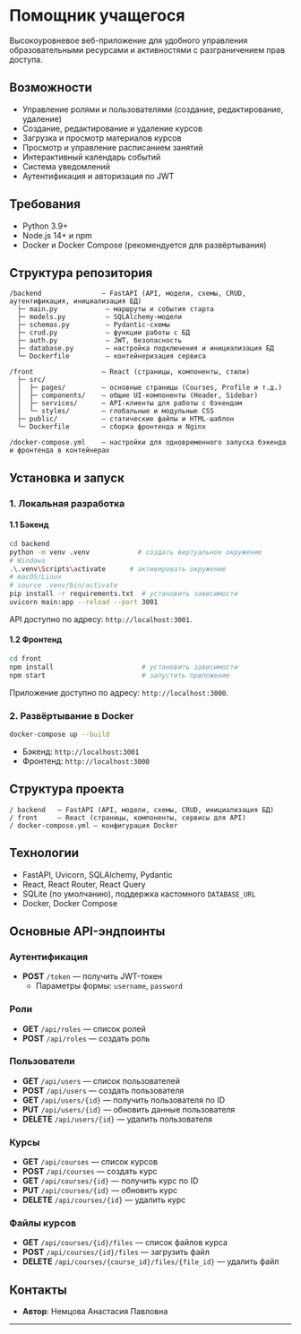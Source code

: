 # Помощник учащегося

Высокоуровневое веб-приложение для удобного управления образовательными ресурсами и активностями с разграничением прав доступа.

## Возможности
- Управление ролями и пользователями (создание, редактирование, удаление)
- Создание, редактирование и удаление курсов
- Загрузка и просмотр материалов курсов
- Просмотр и управление расписанием занятий
- Интерактивный календарь событий
- Система уведомлений
- Аутентификация и авторизация по JWT

## Требования
- Python 3.9+
- Node.js 14+ и npm
- Docker и Docker Compose (рекомендуется для развёртывания)

## Структура репозитория

```
/backend               — FastAPI (API, модели, схемы, CRUD, аутентификация, инициализация БД)
  ├─ main.py            — маршруты и события старта
  ├─ models.py          — SQLAlchemy-модели
  ├─ schemas.py         — Pydantic-схемы
  ├─ crud.py            — функции работы с БД
  ├─ auth.py            — JWT, безопасность
  ├─ database.py        — настройка подключения и инициализация БД
  └─ Dockerfile         — контейнеризация сервиса

/front                 — React (страницы, компоненты, стили)
  ├─ src/
  │  ├─ pages/         — основные страницы (Courses, Profile и т.д.)
  │  ├─ components/    — общие UI-компоненты (Header, Sidebar)
  │  ├─ services/      — API-клиенты для работы с бэкендом
  │  └─ styles/        — глобальные и модульные CSS
  ├─ public/           — статические файлы и HTML-шаблон
  └─ Dockerfile        — сборка фронтенда и Nginx

/docker-compose.yml    — настройки для одновременного запуска бэкенда и фронтенда в контейнерах
```

## Установка и запуск

### 1. Локальная разработка
#### 1.1 Бэкенд
```bash
cd backend
python -m venv .venv            # создать виртуальное окружение
# Windows
.\.venv\Scripts\activate      # активировать окружение
# macOS/Linux
# source .venv/bin/activate
pip install -r requirements.txt  # установить зависимости
uvicorn main:app --reload --port 3001
```
API доступно по адресу: `http://localhost:3001`.

#### 1.2 Фронтенд
```bash
cd front
npm install                      # установить зависимости
npm start                        # запустить приложение
```
Приложение доступно по адресу: `http://localhost:3000`.

### 2. Развёртывание в Docker
```bash
docker-compose up --build
```
- Бэкенд: `http://localhost:3001`
- Фронтенд: `http://localhost:3000`

## Структура проекта
```
/ backend   — FastAPI (API, модели, схемы, CRUD, инициализация БД)
/ front     — React (страницы, компоненты, сервисы для API)
/ docker-compose.yml — конфигурация Docker
```

## Технологии
- FastAPI, Uvicorn, SQLAlchemy, Pydantic
- React, React Router, React Query
- SQLite (по умолчанию), поддержка кастомного `DATABASE_URL`
- Docker, Docker Compose

## Основные API-эндпоинты
### Аутентификация
- **POST** `/token` — получить JWT-токен
  - Параметры формы: `username`, `password`

### Роли
- **GET** `/api/roles` — список ролей
- **POST** `/api/roles` — создать роль

### Пользователи
- **GET** `/api/users` — список пользователей
- **POST** `/api/users` — создать пользователя
- **GET** `/api/users/{id}` — получить пользователя по ID
- **PUT** `/api/users/{id}` — обновить данные пользователя
- **DELETE** `/api/users/{id}` — удалить пользователя

### Курсы
- **GET** `/api/courses` — список курсов
- **POST** `/api/courses` — создать курс
- **GET** `/api/courses/{id}` — получить курс по ID
- **PUT** `/api/courses/{id}` — обновить курс
- **DELETE** `/api/courses/{id}` — удалить курс

### Файлы курсов
- **GET** `/api/courses/{id}/files` — список файлов курса
- **POST** `/api/courses/{id}/files` — загрузить файл
- **DELETE** `/api/courses/{course_id}/files/{file_id}` — удалить файл

## Контакты
- **Автор**: Немцова Анастасия Павловна
---
